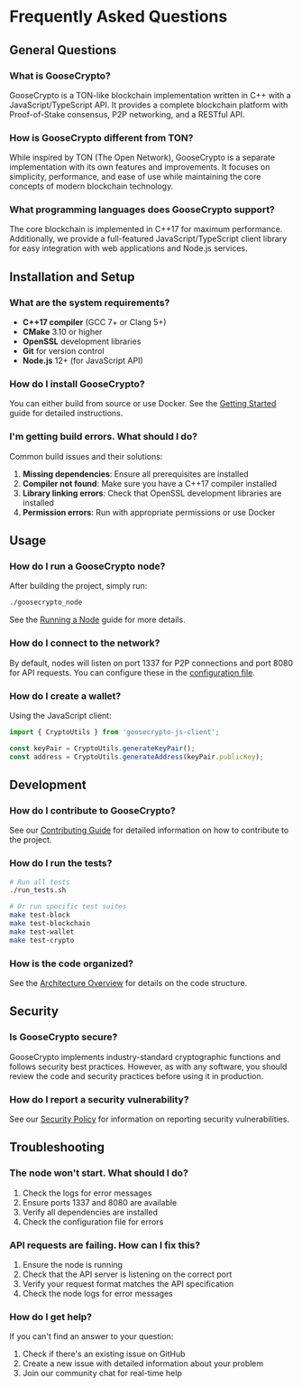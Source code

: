 # Frequently Asked Questions

## General Questions

### What is GooseCrypto?

GooseCrypto is a TON-like blockchain implementation written in C++ with a JavaScript/TypeScript API. It provides a complete blockchain platform with Proof-of-Stake consensus, P2P networking, and a RESTful API.

### How is GooseCrypto different from TON?

While inspired by TON (The Open Network), GooseCrypto is a separate implementation with its own features and improvements. It focuses on simplicity, performance, and ease of use while maintaining the core concepts of modern blockchain technology.

### What programming languages does GooseCrypto support?

The core blockchain is implemented in C++17 for maximum performance. Additionally, we provide a full-featured JavaScript/TypeScript client library for easy integration with web applications and Node.js services.

## Installation and Setup

### What are the system requirements?

- **C++17 compiler** (GCC 7+ or Clang 5+)
- **CMake** 3.10 or higher
- **OpenSSL** development libraries
- **Git** for version control
- **Node.js** 12+ (for JavaScript API)

### How do I install GooseCrypto?

You can either build from source or use Docker. See the [Getting Started](getting-started.md) guide for detailed instructions.

### I'm getting build errors. What should I do?

Common build issues and their solutions:

1. **Missing dependencies**: Ensure all prerequisites are installed
2. **Compiler not found**: Make sure you have a C++17 compiler installed
3. **Library linking errors**: Check that OpenSSL development libraries are installed
4. **Permission errors**: Run with appropriate permissions or use Docker

## Usage

### How do I run a GooseCrypto node?

After building the project, simply run:

```bash
./goosecrypto_node
```

See the [Running a Node](running-node.md) guide for more details.

### How do I connect to the network?

By default, nodes will listen on port 1337 for P2P connections and port 8080 for API requests. You can configure these in the [configuration file](getting-started.md#configuration).

### How do I create a wallet?

Using the JavaScript client:

```javascript
import { CryptoUtils } from 'goosecrypto-js-client';

const keyPair = CryptoUtils.generateKeyPair();
const address = CryptoUtils.generateAddress(keyPair.publicKey);
```

## Development

### How do I contribute to GooseCrypto?

See our [Contributing Guide](../CONTRIBUTING.md) for detailed information on how to contribute to the project.

### How do I run the tests?

```bash
# Run all tests
./run_tests.sh

# Or run specific test suites
make test-block
make test-blockchain
make test-wallet
make test-crypto
```

### How is the code organized?

See the [Architecture Overview](architecture.md) for details on the code structure.

## Security

### Is GooseCrypto secure?

GooseCrypto implements industry-standard cryptographic functions and follows security best practices. However, as with any software, you should review the code and security practices before using it in production.

### How do I report a security vulnerability?

See our [Security Policy](../SECURITY.md) for information on reporting security vulnerabilities.

## Troubleshooting

### The node won't start. What should I do?

1. Check the logs for error messages
2. Ensure ports 1337 and 8080 are available
3. Verify all dependencies are installed
4. Check the configuration file for errors

### API requests are failing. How can I fix this?

1. Ensure the node is running
2. Check that the API server is listening on the correct port
3. Verify your request format matches the API specification
4. Check the node logs for error messages

### How do I get help?

If you can't find an answer to your question:

1. Check if there's an existing issue on GitHub
2. Create a new issue with detailed information about your problem
3. Join our community chat for real-time help